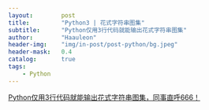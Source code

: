 ```yaml
---
layout:        post
title:         "Python3 | 花式字符串图集"
subtitle:      "Python仅用3行代码就能输出花式字符串图集"
author:        "Haauleon"
header-img:    "img/in-post/post-python/bg.jpeg"
header-mask:   0.4
catalog:       true
tags:
    - Python
---
```


[Python仅用3行代码就能输出花式字符串图集，同事直呼666！](https://blog.csdn.net/cainiao_python/article/details/108786568)